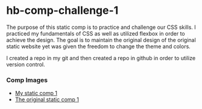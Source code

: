 # hb-comp-challenge-1
The purpose of this static comp is to practice and challenge our CSS skills. I practiced my fundamentals of CSS as well as utilized flexbox in order to achieve the design. The goal is to maintain the original design of the original static website yet was given the freedom to change the theme and colors.

I created a repo in my git and then created a repo in github in order to utilize version control.

### Comp Images
+ [My static comp 1](https://github.com/hannahbare/hb-comp-challenge-1/blob/master/LifeAquaticComp1.png)
+ [The original static comp 1](https://github.com/hannahbare/hb-comp-challenge-1/blob/master/OriginalComp1.png)
